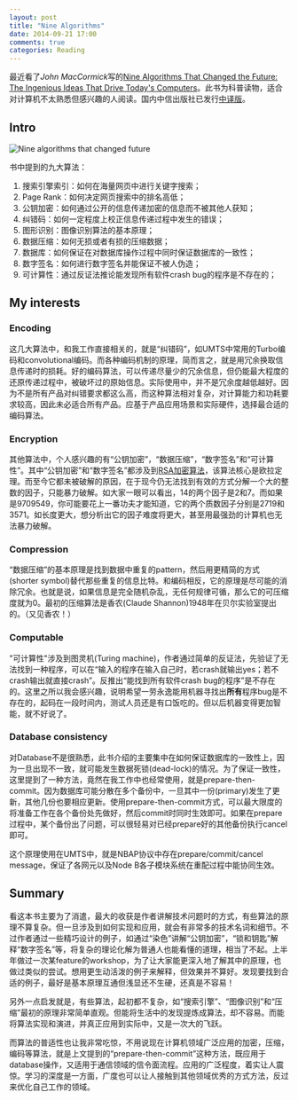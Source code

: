 ```yaml
---
layout: post
title: "Nine Algorithms"
date: 2014-09-21 17:00
comments: true
categories: Reading
---
```


最近看了*John MacCormick*写的[Nine Algorithms That Changed the Future: The Ingenious Ideas That Drive Today's Computers](http://www.amazon.com/Nine-Algorithms-That-Changed-Future/dp/0691158193)。此书为科普读物，适合对计算机不太熟悉但感兴趣的人阅读。国内中信出版社已发行[中译版](http://book.douban.com/subject/24529132/)。

<!--more--> 

## Intro

![Nine algorithms that changed future](http://img3.douban.com/lpic/s7118015.jpg)

书中提到的九大算法：

1. 搜索引擎索引：如何在海量网页中进行关键字搜索；
2. Page Rank：如何决定网页搜索中的排名高低；
3. 公钥加密：如何通过公开的信息传递加密的信息而不被其他人获知；
4. 纠错码：如何一定程度上校正信息传递过程中发生的错误；
5. 图形识别：图像识别算法的基本原理；
6. 数据压缩：如何无损或者有损的压缩数据；
7. 数据库：如何保证在对数据库操作过程中同时保证数据库的一致性；
8. 数字签名：如何进行数字签名并能保证不被人伪造；
9. 可计算性：通过反证法推论能发现所有软件crash bug的程序是不存在的；

## My interests

### Encoding

这几大算法中，和我工作直接相关的，就是“纠错码”，如UMTS中常用的Turbo编码和convolutional编码。而各种编码机制的原理，简而言之，就是用冗余换取信息传递时的损耗。好的编码算法，可以传递尽量少的冗余信息，但仍能最大程度的还原传递过程中，被破坏过的原始信息。实际使用中，并不是冗余度越低越好。因为不是所有产品对纠错要求都这么高，而这种算法相对复杂，对计算能力和功耗要求较高，因此未必适合所有产品。应基于产品应用场景和实际硬件，选择最合适的编码算法。

### Encryption

其他算法中，个人感兴趣的有“公钥加密”，“数据压缩”，“数字签名”和“可计算性”。其中“公钥加密”和“数字签名”都涉及到[RSA加密算法](http://en.wikipedia.org/wiki/RSA_(cryptosystem))，该算法核心是欧拉定理。而至今它都未被破解的原因，在于现今仍无法找到有效的方式分解一个大的整数的因子，只能暴力破解。如大家一眼可以看出，14的两个因子是2和7。而如果是9709549，你可能要花上一番功夫才能知道，它的两个质数因子分别是2719和3571。如长度更大，想分析出它的因子难度将更大，甚至用最强劲的计算机也无法暴力破解。

### Compression

“数据压缩”的基本原理是找到数据中重复的pattern，然后用更精简的方式(shorter symbol)替代那些重复的信息比特。和编码相反，它的原理是尽可能的消除冗余。也就是说，如果信息是完全随机杂乱，无任何规律可循，那么它的可压缩度就为0。最初的压缩算法是香农(Claude Shannon)1948年在贝尔实验室提出的。（又见香农！）

### Computable

"可计算性"涉及到图灵机(Turing machine)，作者通过简单的反证法，先验证了无法找到一种程序，可以在“输入的程序在输入自己时，若crash就输出yes；若不crash输出就直接crash”。反推出“能找到所有软件crash bug的程序”是不存在的。这里之所以我会感兴趣，说明希望一劳永逸能用机器寻找出**所有**程序bug是不存在的，起码在一段时间内，测试人员还是有口饭吃的。但以后机器变得更加智能，就不好说了。

### Database consistency

对Database不是很熟悉，此书介绍的主要集中在如何保证数据库的一致性上，因为一旦出现不一致，就可能发生数据死锁(dead-lock)的情况。为了保证一致性，这里提到了一种方法，竟然在我工作中也经常使用，就是prepare-then-commit。因为数据库可能分散在多个备份中，一旦其中一份(primary)发生了更新，其他几份也要相应更新。使用prepare-then-commit方式，可以最大限度的将准备工作在各个备份处先做好，然后commit时同时生效即可。如果在prepare过程中，某个备份出了问题，可以很轻易对已经prepare好的其他备份执行cancel即可。

这个原理使用在UMTS中，就是NBAP协议中存在prepare/commit/cancel message，保证了各网元以及Node B各子模块系统在重配过程中能协同生效。

## Summary

看这本书主要为了消遣，最大的收获是作者讲解技术问题时的方式，有些算法的原理不算复杂。但一旦涉及到如何实现和应用，就会有非常多的技术名词和细节。不过作者通过一些精巧设计的例子，如通过“染色”讲解“公钥加密”，“锁和钥匙”解释“数字签名”等，将复杂的理论化解为普通人也能看懂的道理，相当了不起。上半年做过一次某feature的workshop，为了让大家能更深入地了解其中的原理，也做过类似的尝试。想用更生动活泼的例子来解释，但效果并不算好。发现要找到合适的例子，最好是基本原理互通但浅显还不生硬，还真是不容易！

另外一点启发就是，有些算法，起初都不复杂，如“搜索引擎”、“图像识别”和“压缩”最初的原理非常简单直观。但能将生活中的发现提炼成算法，却不容易。而能将算法实现和演进，并真正应用到实际中，又是一次大的飞跃。

而算法的普适性也让我非常吃惊，不用说现在计算机领域广泛应用的加密，压缩，编码等算法，就是上文提到的“prepare-then-commit”这种方法，既应用于database操作，又适用于通信领域的信令面流程。应用的广泛程度，着实让人震惊。学习的深度是一方面，广度也可以让人接触到其他领域优秀的方式方法，反过来优化自己工作的领域。
